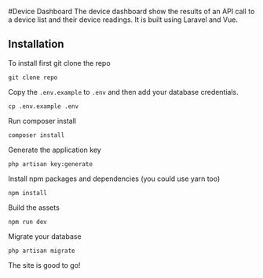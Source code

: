 #Device Dashboard
The device dashboard show the results of an API call to a device list and their device readings. It is built using Laravel and Vue.  
## Installation
To install first git clone the repo
```
git clone repo
```
Copy the `.env.example` to `.env` and then add your database credentials.
```
cp .env.example .env
```
Run composer install
```
composer install
```
Generate the application key
```
php artisan key:generate
```
Install npm packages and dependencies (you could use yarn too)
```
npm install
```
Build the assets
```
npm run dev
```
Migrate your database
```
php artisan migrate
```
The site is good to go!